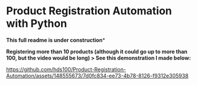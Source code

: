 # Product Registration Automation with Python

**This full readme is under construction***

**Registering more than 10 products (although it could go up to more than 100, but the video would be long) > See this demonstration I made below:**

https://github.com/hds100/Product-Registration-Automation/assets/148555673/7d0fc834-ee73-4b78-8126-f9312e305938




